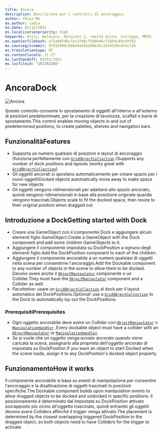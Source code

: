 ```yaml
---
title: Ancora
description: Descrizione per i controlli di ancoraggio.
author: CDiaz-MS
ms.author: cadia
ms.date: 01/12/2021
ms.localizationpriority: high
keywords: Unity, HoloLens, HoloLens 2, realtà mista, sviluppo, MRTK,
ms.openlocfilehash: a75a60f4bc7ec37d8cf580b46cf1604c89cd4f92
ms.sourcegitcommit: 97815006c09be0a43b3d9b33c1674150cdfecf2b
ms.translationtype: MT
ms.contentlocale: it-IT
ms.lasthandoff: 03/03/2021
ms.locfileid: "101783385"
---
```

# <a name="dock"></a><span data-ttu-id="35660-104">Ancora</span><span class="sxs-lookup"><span data-stu-id="35660-104">Dock</span></span>

![Ancora](../images/dock/MRTK_UX_Dock_Main.png)

<span data-ttu-id="35660-106">Questo controllo consente lo spostamento di oggetti all'interno e all'esterno di posizioni predeterminate, per la creazione di tavolozze, scaffali e barre di spostamento.</span><span class="sxs-lookup"><span data-stu-id="35660-106">This control enables moving objects in and out of predetermined positions, to create palettes, shelves and navigation bars.</span></span>

## <a name="features"></a><span data-ttu-id="35660-107">Funzionalità</span><span class="sxs-lookup"><span data-stu-id="35660-107">Features</span></span>

- <span data-ttu-id="35660-108">Supporta un numero qualsiasi di posizioni e layout di ancoraggio (funziona perfettamente con [`GridObjectCollection`](xref:Microsoft.MixedReality.Toolkit.Utilities.GridObjectCollection) )</span><span class="sxs-lookup"><span data-stu-id="35660-108">Supports any number of dock positions and layouts (works great with [`GridObjectCollection`](xref:Microsoft.MixedReality.Toolkit.Utilities.GridObjectCollection))</span></span>
- <span data-ttu-id="35660-109">Gli oggetti ancorati si spostano automaticamente per creare spazio per i nuovi oggetti</span><span class="sxs-lookup"><span data-stu-id="35660-109">Docked objects automatically move away to make space for new objects</span></span>
- <span data-ttu-id="35660-110">Gli oggetti vengono ridimensionati per adattarsi allo spazio ancorato, quindi vengono ridimensionati in base alla posizione originale quando vengono trascinati.</span><span class="sxs-lookup"><span data-stu-id="35660-110">Objects scale to fit the docked space, then resize to their original position when dragged out.</span></span>

## <a name="getting-started-with-dock"></a><span data-ttu-id="35660-111">Introduzione a Dock</span><span class="sxs-lookup"><span data-stu-id="35660-111">Getting started with Dock</span></span>

- <span data-ttu-id="35660-112">Creare una GameObject con il componente Dock e aggiungere alcuni elementi figlio GameObject.</span><span class="sxs-lookup"><span data-stu-id="35660-112">Create a GameObject with the Dock component and add some children GameObjects to it.</span></span>
- <span data-ttu-id="35660-113">Aggiungere il componente impostata su DockPosition a ognuno degli elementi figlio.</span><span class="sxs-lookup"><span data-stu-id="35660-113">Add the DockPosition component to each of the children.</span></span>
- <span data-ttu-id="35660-114">Aggiungere il componente ancorabile a un numero qualsiasi di oggetti nella scena per consentirne l'ancoraggio.</span><span class="sxs-lookup"><span data-stu-id="35660-114">Add the Dockable component to any number of objects in the scene to allow them to be docked.</span></span> <span data-ttu-id="35660-115">Devono avere anche il [`ObjectManipulator`](xref:Microsoft.MixedReality.Toolkit.UI.ObjectManipulator) componente e un Collider.</span><span class="sxs-lookup"><span data-stu-id="35660-115">They must have the [`ObjectManipulator`](xref:Microsoft.MixedReality.Toolkit.UI.ObjectManipulator) component and a Collider as well.</span></span>
- <span data-ttu-id="35660-116">*Facoltativo:* usare un [`GridObjectCollection`](xref:Microsoft.MixedReality.Toolkit.Utilities.GridObjectCollection) al dock per il layout automatico del DockPositions.</span><span class="sxs-lookup"><span data-stu-id="35660-116">*Optional:* use a [`GridObjectCollection`](xref:Microsoft.MixedReality.Toolkit.Utilities.GridObjectCollection) to the Dock to automatically lay out the DockPositions.</span></span>

### <a name="prerequisites"></a><span data-ttu-id="35660-117">Prerequisiti</span><span class="sxs-lookup"><span data-stu-id="35660-117">Prerequisites</span></span>

- <span data-ttu-id="35660-118">Ogni oggetto ancorabile deve avere un Collider con [`ObjectManipulator`](xref:Microsoft.MixedReality.Toolkit.UI.ObjectManipulator) o [`ManipulationHandler`](xref:Microsoft.MixedReality.Toolkit.UI.ManipulationHandler) .</span><span class="sxs-lookup"><span data-stu-id="35660-118">Every dockable object must have a collider with an [`ObjectManipulator`](xref:Microsoft.MixedReality.Toolkit.UI.ObjectManipulator) or [`ManipulationHandler`](xref:Microsoft.MixedReality.Toolkit.UI.ManipulationHandler).</span></span>
- <span data-ttu-id="35660-119">Se si vuole che un oggetto venga avviato ancorato quando viene caricata la scena, assegnarlo alla proprietà dell'oggetto ancorato di impostata su DockPosition.</span><span class="sxs-lookup"><span data-stu-id="35660-119">If you want an object to start Docked when the scene loads, assign it to any DockPosition's docked object property.</span></span>

## <a name="how-it-works"></a><span data-ttu-id="35660-120">Funzionamento</span><span class="sxs-lookup"><span data-stu-id="35660-120">How it works</span></span>

<span data-ttu-id="35660-121">Il componente ancorabile si basa su eventi di manipolazione per consentire l'ancoraggio e la disattivazione di oggetti trascinati in posizioni specifiche.</span><span class="sxs-lookup"><span data-stu-id="35660-121">The Dockable component builds upon manipulation events to allow dragged objects to be docked and undocked in specific positions.</span></span> <span data-ttu-id="35660-122">Il posizionamento è determinato dal impostata su DockPosition attivato sovrapposto più vicino all'oggetto trascinato, quindi entrambi gli oggetti devono avere Colliders affinché il trigger venga attivato.</span><span class="sxs-lookup"><span data-stu-id="35660-122">The placement is determined by the closest overlapping triggered DockPosition to the dragged object, so both objects need to have Colliders for the trigger to activate.</span></span>
